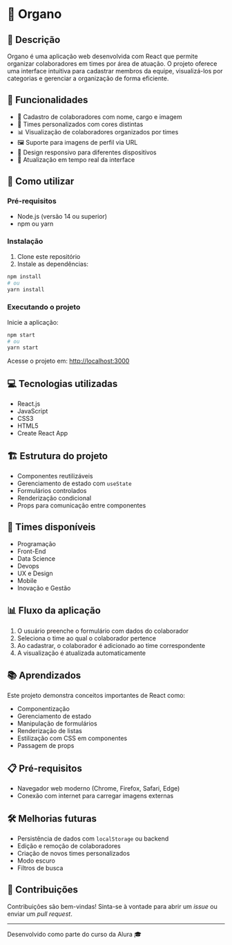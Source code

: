 
# 🏢 Organo

## 📝 Descrição  
Organo é uma aplicação web desenvolvida com React que permite organizar colaboradores em times por área de atuação. O projeto oferece uma interface intuitiva para cadastrar membros da equipe, visualizá-los por categorias e gerenciar a organização de forma eficiente.

## 🚀 Funcionalidades  
- 👥 Cadastro de colaboradores com nome, cargo e imagem  
- 🎨 Times personalizados com cores distintas  
- 📊 Visualização de colaboradores organizados por times  
- 🖼️ Suporte para imagens de perfil via URL  
- 📱 Design responsivo para diferentes dispositivos  
- 🔄 Atualização em tempo real da interface  

## 🔧 Como utilizar  

### Pré-requisitos  
- Node.js (versão 14 ou superior)  
- npm ou yarn  

### Instalação  
1. Clone este repositório  
2. Instale as dependências:  
```bash
npm install
# ou
yarn install
```

### Executando o projeto  
Inicie a aplicação:  
```bash
npm start
# ou
yarn start
```
Acesse o projeto em: [http://localhost:3000](http://localhost:3000)

## 💻 Tecnologias utilizadas  
- React.js  
- JavaScript  
- CSS3  
- HTML5  
- Create React App  

## 🏗️ Estrutura do projeto  
- Componentes reutilizáveis  
- Gerenciamento de estado com `useState`  
- Formulários controlados  
- Renderização condicional  
- Props para comunicação entre componentes  

## 🎯 Times disponíveis  
- Programação  
- Front-End  
- Data Science  
- Devops  
- UX e Design  
- Mobile  
- Inovação e Gestão  

## 📊 Fluxo da aplicação  
1. O usuário preenche o formulário com dados do colaborador  
2. Seleciona o time ao qual o colaborador pertence  
3. Ao cadastrar, o colaborador é adicionado ao time correspondente  
4. A visualização é atualizada automaticamente  

## 📚 Aprendizados  
Este projeto demonstra conceitos importantes de React como:  
- Componentização  
- Gerenciamento de estado  
- Manipulação de formulários  
- Renderização de listas  
- Estilização com CSS em componentes  
- Passagem de props  

## 📋 Pré-requisitos  
- Navegador web moderno (Chrome, Firefox, Safari, Edge)  
- Conexão com internet para carregar imagens externas  

## 🛠️ Melhorias futuras  
- Persistência de dados com `localStorage` ou backend  
- Edição e remoção de colaboradores  
- Criação de novos times personalizados  
- Modo escuro  
- Filtros de busca  

## 🤝 Contribuições  
Contribuições são bem-vindas! Sinta-se à vontade para abrir um *issue* ou enviar um *pull request*.

---

Desenvolvido como parte do curso da Alura 🎓
